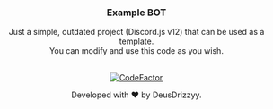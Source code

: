 <div align="center">
<div>
   <h3 align="center">Example BOT</h3>
   <p align="center">Just a simple, outdated project (Discord.js v12) that can be used as a template.<br/>You can modify and use this code as you wish.</p><br/>
   <a href="https://www.codefactor.io/repository/github/deusdrizzyy/example-bot">
      <img src="https://www.codefactor.io/repository/github/deusdrizzyy/example-bot/badge" alt="CodeFactor"/>
   </a>
  <p align="center">Developed with ❤ by DeusDrizzyy.</p>
</div>
